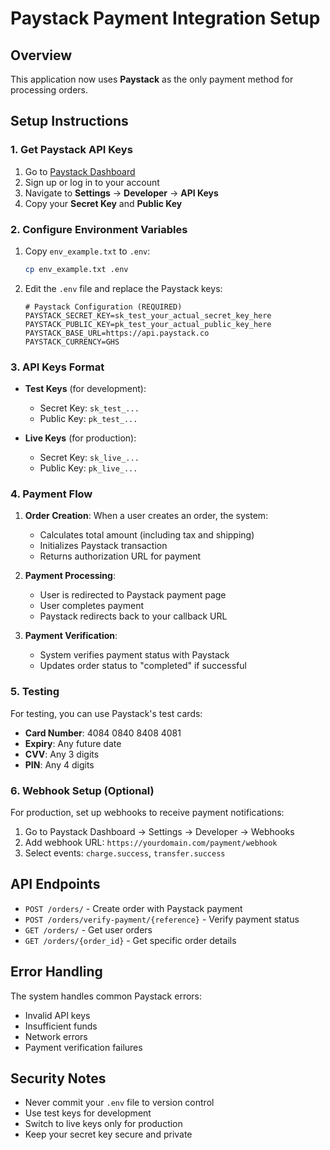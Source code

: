 # Paystack Payment Integration Setup

## Overview
This application now uses **Paystack** as the only payment method for processing orders.

## Setup Instructions

### 1. Get Paystack API Keys

1. Go to [Paystack Dashboard](https://dashboard.paystack.com/)
2. Sign up or log in to your account
3. Navigate to **Settings** → **Developer** → **API Keys**
4. Copy your **Secret Key** and **Public Key**

### 2. Configure Environment Variables

1. Copy `env_example.txt` to `.env`:
   ```bash
   cp env_example.txt .env
   ```

2. Edit the `.env` file and replace the Paystack keys:
   ```env
   # Paystack Configuration (REQUIRED)
   PAYSTACK_SECRET_KEY=sk_test_your_actual_secret_key_here
   PAYSTACK_PUBLIC_KEY=pk_test_your_actual_public_key_here
   PAYSTACK_BASE_URL=https://api.paystack.co
   PAYSTACK_CURRENCY=GHS
   ```

### 3. API Keys Format

- **Test Keys** (for development):
  - Secret Key: `sk_test_...`
  - Public Key: `pk_test_...`

- **Live Keys** (for production):
  - Secret Key: `sk_live_...`
  - Public Key: `pk_live_...`

### 4. Payment Flow

1. **Order Creation**: When a user creates an order, the system:
   - Calculates total amount (including tax and shipping)
   - Initializes Paystack transaction
   - Returns authorization URL for payment

2. **Payment Processing**: 
   - User is redirected to Paystack payment page
   - User completes payment
   - Paystack redirects back to your callback URL

3. **Payment Verification**:
   - System verifies payment status with Paystack
   - Updates order status to "completed" if successful

### 5. Testing

For testing, you can use Paystack's test cards:
- **Card Number**: 4084 0840 8408 4081
- **Expiry**: Any future date
- **CVV**: Any 3 digits
- **PIN**: Any 4 digits

### 6. Webhook Setup (Optional)

For production, set up webhooks to receive payment notifications:
1. Go to Paystack Dashboard → Settings → Developer → Webhooks
2. Add webhook URL: `https://yourdomain.com/payment/webhook`
3. Select events: `charge.success`, `transfer.success`

## API Endpoints

- `POST /orders/` - Create order with Paystack payment
- `POST /orders/verify-payment/{reference}` - Verify payment status
- `GET /orders/` - Get user orders
- `GET /orders/{order_id}` - Get specific order details

## Error Handling

The system handles common Paystack errors:
- Invalid API keys
- Insufficient funds
- Network errors
- Payment verification failures

## Security Notes

- Never commit your `.env` file to version control
- Use test keys for development
- Switch to live keys only for production
- Keep your secret key secure and private 